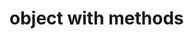 <Html>
    <head>
        <meta charset="utf-8">
        <title>object literals</title>
    </head>
    <body>
        <h1>object with methods</h1>
        <script>
            const ob = {add(a,b)
                {
                    return a+b;
                },
                "greet":function(){
                    document.write("hi, i am greet<br>");
                },
                sub : (a,b) =>{return a-b;}
            };
            ob.greet(0);
            document.write("sum is"+ob.add(12,45) + "<br>");
            document.write("sub is" + ob.sub(33,16)+"<br>");
        </script>
    </body>
</Html>
